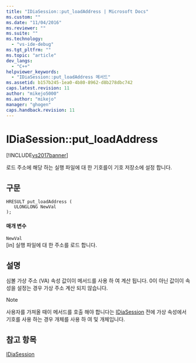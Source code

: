 ```yaml
---
title: "IDiaSession::put_loadAddress | Microsoft Docs"
ms.custom: ""
ms.date: "11/04/2016"
ms.reviewer: ""
ms.suite: ""
ms.technology: 
  - "vs-ide-debug"
ms.tgt_pltfrm: ""
ms.topic: "article"
dev_langs: 
  - "C++"
helpviewer_keywords: 
  - "IDiaSession::put_loadAddress 메서드"
ms.assetid: b157b245-1ea0-4b80-8962-d8b278dbc742
caps.latest.revision: 11
author: "mikejo5000"
ms.author: "mikejo"
manager: "ghogen"
caps.handback.revision: 11
---
```

# IDiaSession::put_loadAddress
[!INCLUDE[vs2017banner](../../code-quality/includes/vs2017banner.md)]

로드 주소에 해당 하는 실행 파일에 대 한 기호를이 기호 저장소에 설정 합니다.  
  
## 구문  
  
```cpp#  
HRESULT put_loadAddress (   
   ULONGLONG NewVal  
);  
```  
  
#### 매개 변수  
 `NewVal`  
 \[in\] 실행 파일에 대 한 주소를 로드 합니다.  
  
## 설명  
 심볼 가상 주소 \(VA\) 속성 값이이 메서드를 사용 하 여 계산 됩니다.  0이 아닌 값이이 속성을 설정는 경우 가상 주소 계산 되지 않습니다.  
  
> [!NOTE]
>  사용자를 가져올 때이 메서드를 호출 해야 합니다는 [IDiaSession](../../debugger/debug-interface-access/idiasession.md) 전에 가상 속성에서 기호를 사용 하는 경우 개체를 사용 하 여 및 개체입니다.  
  
## 참고 항목  
 [IDiaSession](../../debugger/debug-interface-access/idiasession.md)